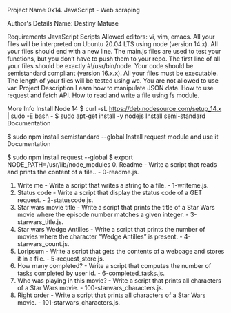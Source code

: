 Project Name
0x14. JavaScript - Web scraping

Author's Details
Name: Destiny Matuse

Requirements
JavaScript Scripts
Allowed editors: vi, vim, emacs.
All your files will be interpreted on Ubuntu 20.04 LTS using node (version 14.x).
All your files should end with a new line.
The main.js files are used to test your functions, but you don’t have to push them to your repo.
The first line of all your files should be exactly #!/usr/bin/node.
Your code should be semistandard compliant (version 16.x.x).
All your files must be executable.
The length of your files will be tested using wc.
You are not allowed to use var.
Project Description
Learn how to manipulate JSON data. How to use request and fetch API. How to read and write a file using fs module.

More Info
Install Node 14
$ curl -sL https://deb.nodesource.com/setup_14.x | sudo -E bash -
$ sudo apt-get install -y nodejs
Install semi-standard
Documentation

$ sudo npm install semistandard --global
Install request module and use it
Documentation

$ sudo npm install request --global
$ export NODE_PATH=/usr/lib/node_modules
0. Readme - Write a script that reads and prints the content of a file.. - 0-readme.js.
1. Write me - Write a script that writes a string to a file. - 1-writeme.js.
2. Status code - Write a script that display the status code of a GET request. - 2-statuscode.js.
3. Star wars movie title - Write a script that prints the title of a Star Wars movie where the episode number matches a given integer. - 3-starwars_title.js.
4. Star wars Wedge Antilles - Write a script that prints the number of movies where the character “Wedge Antilles” is present. - 4-starwars_count.js.
5. Loripsum - Write a script that gets the contents of a webpage and stores it in a file. - 5-request_store.js.
6. How many completed? - Write a script that computes the number of tasks completed by user id. - 6-completed_tasks.js.
7. Who was playing in this movie? - Write a script that prints all characters of a Star Wars movie. - 100-starwars_characters.js.
8. Right order - Write a script that prints all characters of a Star Wars movie. - 101-starwars_characters.js.
